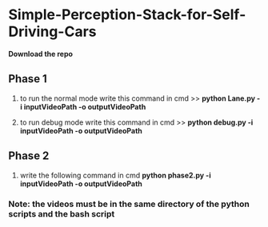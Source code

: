 # Simple-Perception-Stack-for-Self-Driving-Cars

**Download the repo**

## Phase 1
1.   to run the normal mode
 write this command in cmd  >>
    **python Lane.py -i inputVideoPath -o outputVideoPath**

2.  to run debug mode
 write this command in cmd  >>
    **python debug.py -i inputVideoPath -o outputVideoPath**
    
 ## Phase 2
 1.  write the following command in cmd
    **python phase2.py -i inputVideoPath -o outputVideoPath**
    
   ### **Note:** the videos must be in the same directory of the python scripts and the bash script
 

